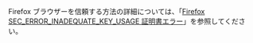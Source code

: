 Firefox ブラウザーを信頼する方法の詳細については、「[Firefox SEC_ERROR_INADEQUATE_KEY_USAGE 証明書エラー](xref:security/enforcing-ssl#trust-ff)」を参照してください。